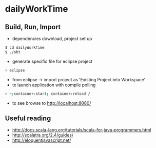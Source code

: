 # dailyWorkTime #

## Build, Run, Import ##
* dependencies download, project set up
```sh
$ cd dailyWorkTime
$ ./sbt 
```
* generate specific file for eclipse project
```sh
> eclipse
```
* from eclipse -> import project as 'Existing Project into Workspace'
* to launch application with compile polling
```sh
> ~;container:start; container:reload / 
```
* to see browse to [http://localhost:8080/](http://localhost:8080/)

## Useful reading ##
* http://docs.scala-lang.org/tutorials/scala-for-java-programmers.html
* http://scalatra.org/2.4/guides/
* http://eloquentjavascript.net/
